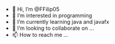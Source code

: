 - 👋 Hi, I’m @FFilip05
- 👀 I’m interested in programming
- 🌱 I’m currently learning java and javafx
- 💞️ I’m looking to collaborate on ...
- 📫 How to reach me ...

<!---
FFilip05/FFilip05 is a ✨ special ✨ repository because its `README.md` (this file) appears on your GitHub profile.
You can click the Preview link to take a look at your changes.
--->
